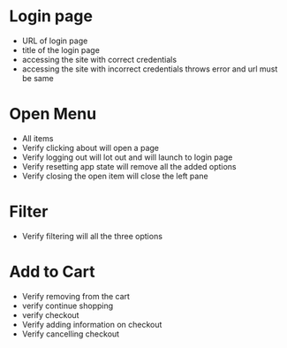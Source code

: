 # Login page

- URL of login page
- title of the login page
- accessing the site with correct credentials
- accessing the site with incorrect credentials throws error and url must be same

# Open Menu

- All items
- Verify clicking about will open a page
- Verify logging out will lot out and will launch to login page
- Verify resetting app state will remove all the added options
- Verify closing the open item will close the left pane

# Filter
- Verify filtering will all the three options

# Add to Cart
- Verify removing from the cart
- verify continue shopping
- verify checkout
- Verify adding information on checkout
- Verify cancelling checkout
